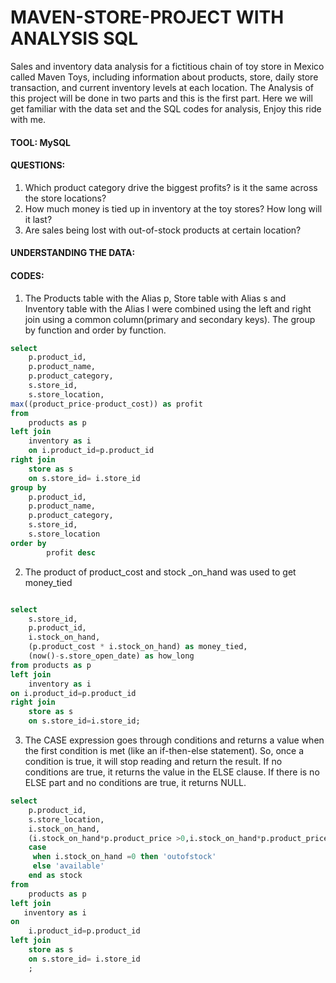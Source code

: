 # MAVEN-STORE-PROJECT WITH ANALYSIS SQL
Sales and inventory data analysis for a fictitious chain of toy store in Mexico called Maven Toys, including information about products, store, daily store transaction, and current inventory levels at each location. The Analysis of this project will be done in two parts and this is the first part. Here we will get familiar with the data set and the SQL codes for analysis, Enjoy this ride with me.

#### TOOL: MySQL 

#### QUESTIONS:
1. Which product category drive the biggest profits? is it the same across the store locations?
2. How much money is tied up in inventory at the toy stores? How long will it last?
 3. Are sales being lost with out-of-stock products at certain location?

#### UNDERSTANDING THE DATA:




#### CODES:
1. The Products table with the Alias p, Store table with Alias s and Inventory table with the Alias I were combined using the left and right join using a common column(primary and secondary keys).
The group by function and order by function.

```SQL
select
	p.product_id,
	p.product_name,
	p.product_category,
	s.store_id,
	s.store_location,
max((product_price-product_cost)) as profit
from
	products as p
left join
	inventory as i
	on i.product_id=p.product_id
right join
	store as s
	on s.store_id= i.store_id
group by
	p.product_id,
	p.product_name,
	p.product_category,
	s.store_id,
	s.store_location
order by
		profit desc
```



2. The product of product_cost and stock _on_hand was used to get money_tied 

``` SQL

select
	s.store_id,
	p.product_id,
	i.stock_on_hand,
	(p.product_cost * i.stock_on_hand) as money_tied,
	(now()-s.store_open_date) as how_long
from products as p 
left join
	inventory as i
on i.product_id=p.product_id
right join
	store as s
	on s.store_id=i.store_id;
```
3. The CASE expression goes through conditions and returns a value when the first condition is met (like an if-then-else statement). So, once a condition is true, it will stop reading and return the result. If no conditions are true, it returns the value in the ELSE clause.
If there is no ELSE part and no conditions are true, it returns NULL.
``` SQL
select
	p.product_id,
	s.store_location,
	i.stock_on_hand,
	(i.stock_on_hand*p.product_price >0,i.stock_on_hand*p.product_price =0) as profit,
	case
	 when i.stock_on_hand =0 then 'outofstock'
	 else 'available'
	end as stock
from
	products as p
left join 
   inventory as i
on 
	i.product_id=p.product_id
left join
	store as s
	on s.store_id= i.store_id
	;
```

